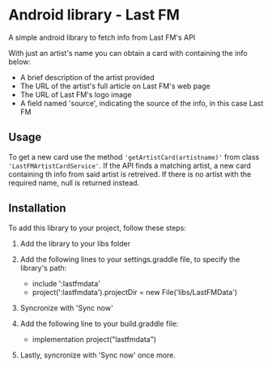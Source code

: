 # Android library - Last FM
A simple android library to fetch info from Last FM's API

With just an artist's name you can obtain a card with containing the info below:
- A brief description of the artist provided
- The URL of the artist's full article on Last FM's web page
- The URL of Last FM's logo image
- A field named 'source', indicating the source of the info, in this case Last FM

## Usage
To get a new card use the method ```'getArtistCard(artistname)'``` from class ```'LastFMArtistCardService'```.
If the API finds a matching artist, a new card containing th info from said artist is retreived. If there is
no artist with the required name, null is returned instead.

## Installation
To add this library to your project, follow these steps:

1) Add the library to your libs folder

2) Add the following lines to your settings.graddle file, to specify the library's path:
	- include ':lastfmdata'    
	- project(':lastfmdata').projectDir = new File('libs/LastFMData')

3) Syncronize with 'Sync now'

4) Add the following line to your build.graddle file:
	- implementation project("lastfmdata")

5) Lastly, syncronize with 'Sync now' once more.
